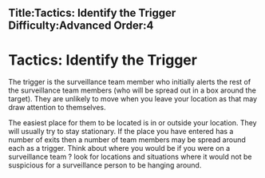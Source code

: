 Title:Tactics: Identify the Trigger
Difficulty:Advanced
Order:4
---
#  Tactics: Identify the Trigger

The trigger is the surveillance team member who initially alerts the rest of the surveillance team members (who will be spread out in a box around the target). They are unlikely to move when you leave your location as that may draw attention to themselves.

The easiest place for them to be located is in or outside your location. They will usually try to stay stationary. If the place you have entered has a number of exits then a number of team members may be spread around each as a trigger. Think about where you would be if you were on a surveillance team ? look for locations and situations where it would not be suspicious for a surveillance person to be hanging around.